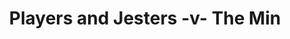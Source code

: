 ---
year: "1997"
serialNumber: "0203" 
game: "Players and Jesters"
title: "Players and Jesters -v- The Min"
gameLocation: ""
gameDate: ""
result: ""
resultType: ""
type: "game"
---